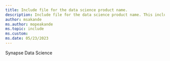 ```yaml
---
title: Include file for the data science product name.
description: Include file for the data science product name. This include file will be referenced in the content where the data science product name is used.
author: msakande
ms.author: mopeakande
ms.topic: include
ms.custom: 
ms.date: 05/23/2023
---
```

Synapse Data Science
